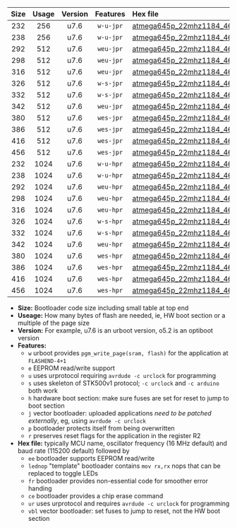 |Size|Usage|Version|Features|Hex file|
|:-:|:-:|:-:|:-:|:--|
|232|256|u7.6|`w-u-jpr`|[atmega645p_22mhz1184_460800bps_ur_vbl.hex](https://raw.githubusercontent.com/stefanrueger/urboot/main/bootloaders/atmega645p/fcpu_22mhz1184/460800_bps/atmega645p_22mhz1184_460800bps_ur_vbl.hex)|
|238|256|u7.6|`w-u-jpr`|[atmega645p_22mhz1184_460800bps_lednop_ur_vbl.hex](https://raw.githubusercontent.com/stefanrueger/urboot/main/bootloaders/atmega645p/fcpu_22mhz1184/460800_bps/atmega645p_22mhz1184_460800bps_lednop_ur_vbl.hex)|
|292|512|u7.6|`weu-jpr`|[atmega645p_22mhz1184_460800bps_ee_ur_vbl.hex](https://raw.githubusercontent.com/stefanrueger/urboot/main/bootloaders/atmega645p/fcpu_22mhz1184/460800_bps/atmega645p_22mhz1184_460800bps_ee_ur_vbl.hex)|
|298|512|u7.6|`weu-jpr`|[atmega645p_22mhz1184_460800bps_ee_lednop_ur_vbl.hex](https://raw.githubusercontent.com/stefanrueger/urboot/main/bootloaders/atmega645p/fcpu_22mhz1184/460800_bps/atmega645p_22mhz1184_460800bps_ee_lednop_ur_vbl.hex)|
|316|512|u7.6|`weu-jpr`|[atmega645p_22mhz1184_460800bps_ee_lednop_fr_ur_vbl.hex](https://raw.githubusercontent.com/stefanrueger/urboot/main/bootloaders/atmega645p/fcpu_22mhz1184/460800_bps/atmega645p_22mhz1184_460800bps_ee_lednop_fr_ur_vbl.hex)|
|326|512|u7.6|`w-s-jpr`|[atmega645p_22mhz1184_460800bps_vbl.hex](https://raw.githubusercontent.com/stefanrueger/urboot/main/bootloaders/atmega645p/fcpu_22mhz1184/460800_bps/atmega645p_22mhz1184_460800bps_vbl.hex)|
|332|512|u7.6|`w-s-jpr`|[atmega645p_22mhz1184_460800bps_lednop_vbl.hex](https://raw.githubusercontent.com/stefanrueger/urboot/main/bootloaders/atmega645p/fcpu_22mhz1184/460800_bps/atmega645p_22mhz1184_460800bps_lednop_vbl.hex)|
|342|512|u7.6|`weu-jpr`|[atmega645p_22mhz1184_460800bps_ee_lednop_fr_ce_ur_vbl.hex](https://raw.githubusercontent.com/stefanrueger/urboot/main/bootloaders/atmega645p/fcpu_22mhz1184/460800_bps/atmega645p_22mhz1184_460800bps_ee_lednop_fr_ce_ur_vbl.hex)|
|380|512|u7.6|`wes-jpr`|[atmega645p_22mhz1184_460800bps_ee_vbl.hex](https://raw.githubusercontent.com/stefanrueger/urboot/main/bootloaders/atmega645p/fcpu_22mhz1184/460800_bps/atmega645p_22mhz1184_460800bps_ee_vbl.hex)|
|386|512|u7.6|`wes-jpr`|[atmega645p_22mhz1184_460800bps_ee_lednop_vbl.hex](https://raw.githubusercontent.com/stefanrueger/urboot/main/bootloaders/atmega645p/fcpu_22mhz1184/460800_bps/atmega645p_22mhz1184_460800bps_ee_lednop_vbl.hex)|
|416|512|u7.6|`wes-jpr`|[atmega645p_22mhz1184_460800bps_ee_lednop_fr_vbl.hex](https://raw.githubusercontent.com/stefanrueger/urboot/main/bootloaders/atmega645p/fcpu_22mhz1184/460800_bps/atmega645p_22mhz1184_460800bps_ee_lednop_fr_vbl.hex)|
|456|512|u7.6|`wes-jpr`|[atmega645p_22mhz1184_460800bps_ee_lednop_fr_ce_vbl.hex](https://raw.githubusercontent.com/stefanrueger/urboot/main/bootloaders/atmega645p/fcpu_22mhz1184/460800_bps/atmega645p_22mhz1184_460800bps_ee_lednop_fr_ce_vbl.hex)|
|232|1024|u7.6|`w-u-hpr`|[atmega645p_22mhz1184_460800bps_ur.hex](https://raw.githubusercontent.com/stefanrueger/urboot/main/bootloaders/atmega645p/fcpu_22mhz1184/460800_bps/atmega645p_22mhz1184_460800bps_ur.hex)|
|238|1024|u7.6|`w-u-hpr`|[atmega645p_22mhz1184_460800bps_lednop_ur.hex](https://raw.githubusercontent.com/stefanrueger/urboot/main/bootloaders/atmega645p/fcpu_22mhz1184/460800_bps/atmega645p_22mhz1184_460800bps_lednop_ur.hex)|
|292|1024|u7.6|`weu-hpr`|[atmega645p_22mhz1184_460800bps_ee_ur.hex](https://raw.githubusercontent.com/stefanrueger/urboot/main/bootloaders/atmega645p/fcpu_22mhz1184/460800_bps/atmega645p_22mhz1184_460800bps_ee_ur.hex)|
|298|1024|u7.6|`weu-hpr`|[atmega645p_22mhz1184_460800bps_ee_lednop_ur.hex](https://raw.githubusercontent.com/stefanrueger/urboot/main/bootloaders/atmega645p/fcpu_22mhz1184/460800_bps/atmega645p_22mhz1184_460800bps_ee_lednop_ur.hex)|
|316|1024|u7.6|`weu-hpr`|[atmega645p_22mhz1184_460800bps_ee_lednop_fr_ur.hex](https://raw.githubusercontent.com/stefanrueger/urboot/main/bootloaders/atmega645p/fcpu_22mhz1184/460800_bps/atmega645p_22mhz1184_460800bps_ee_lednop_fr_ur.hex)|
|326|1024|u7.6|`w-s-hpr`|[atmega645p_22mhz1184_460800bps.hex](https://raw.githubusercontent.com/stefanrueger/urboot/main/bootloaders/atmega645p/fcpu_22mhz1184/460800_bps/atmega645p_22mhz1184_460800bps.hex)|
|332|1024|u7.6|`w-s-hpr`|[atmega645p_22mhz1184_460800bps_lednop.hex](https://raw.githubusercontent.com/stefanrueger/urboot/main/bootloaders/atmega645p/fcpu_22mhz1184/460800_bps/atmega645p_22mhz1184_460800bps_lednop.hex)|
|342|1024|u7.6|`weu-hpr`|[atmega645p_22mhz1184_460800bps_ee_lednop_fr_ce_ur.hex](https://raw.githubusercontent.com/stefanrueger/urboot/main/bootloaders/atmega645p/fcpu_22mhz1184/460800_bps/atmega645p_22mhz1184_460800bps_ee_lednop_fr_ce_ur.hex)|
|380|1024|u7.6|`wes-hpr`|[atmega645p_22mhz1184_460800bps_ee.hex](https://raw.githubusercontent.com/stefanrueger/urboot/main/bootloaders/atmega645p/fcpu_22mhz1184/460800_bps/atmega645p_22mhz1184_460800bps_ee.hex)|
|386|1024|u7.6|`wes-hpr`|[atmega645p_22mhz1184_460800bps_ee_lednop.hex](https://raw.githubusercontent.com/stefanrueger/urboot/main/bootloaders/atmega645p/fcpu_22mhz1184/460800_bps/atmega645p_22mhz1184_460800bps_ee_lednop.hex)|
|416|1024|u7.6|`wes-hpr`|[atmega645p_22mhz1184_460800bps_ee_lednop_fr.hex](https://raw.githubusercontent.com/stefanrueger/urboot/main/bootloaders/atmega645p/fcpu_22mhz1184/460800_bps/atmega645p_22mhz1184_460800bps_ee_lednop_fr.hex)|
|456|1024|u7.6|`wes-hpr`|[atmega645p_22mhz1184_460800bps_ee_lednop_fr_ce.hex](https://raw.githubusercontent.com/stefanrueger/urboot/main/bootloaders/atmega645p/fcpu_22mhz1184/460800_bps/atmega645p_22mhz1184_460800bps_ee_lednop_fr_ce.hex)|

- **Size:** Bootloader code size including small table at top end
- **Useage:** How many bytes of flash are needed, ie, HW boot section or a multiple of the page size
- **Version:** For example, u7.6 is an urboot version, o5.2 is an optiboot version
- **Features:**
  + `w` urboot provides `pgm_write_page(sram, flash)` for the application at `FLASHEND-4+1`
  + `e` EEPROM read/write support
  + `u` uses urprotocol requiring `avrdude -c urclock` for programming
  + `s` uses skeleton of STK500v1 protocol; `-c urclock` and `-c arduino` both work
  + `h` hardware boot section: make sure fuses are set for reset to jump to boot section
  + `j` vector bootloader: uploaded applications *need to be patched externally*, eg, using `avrdude -c urclock`
  + `p` bootloader protects itself from being overwritten
  + `r` preserves reset flags for the application in the register R2
- **Hex file:** typically MCU name, oscillator frequency (16 MHz default) and baud rate (115200 default) followed by
  + `ee` bootloader supports EEPROM read/write
  + `lednop` "template" bootloader contains `mov rx,rx` nops that can be replaced to toggle LEDs
  + `fr` bootloader provides non-essential code for smoother error handing
  + `ce` bootloader provides a chip erase command
  + `ur` uses urprotocol and requires `avrdude -c urclock` for programming
  + `vbl` vector bootloader: set fuses to jump to reset, not the HW boot section
